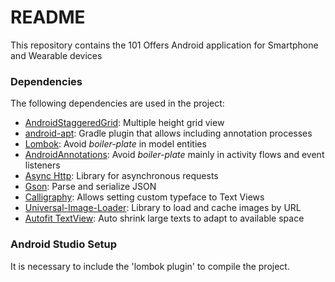 # README #

This repository contains the 101 Offers Android application for Smartphone and Wearable devices

### Dependencies ###

The following dependencies are used in the project:

* [AndroidStaggeredGrid](https://github.com/etsy/AndroidStaggeredGrid): Multiple height grid view
* [android-apt](https://bitbucket.org/hvisser/android-apt): Gradle plugin that allows including annotation processes
* [Lombok](http://projectlombok.org/setup/android.html): Avoid _boiler-plate_ in model entities
* [AndroidAnnotations](http://androidannotations.org): Avoid _boiler-plate_ mainly in activity flows and event listeners
* [Async Http](http://loopj.com/android-async-http/): Library for asynchronous requests
* [Gson](http://code.google.com/p/google-gson/): Parse and serialize JSON
* [Calligraphy](https://github.com/chrisjenx/Calligraphy): Allows setting custom typeface to Text Views
* [Universal-Image-Loader](https://github.com/nostra13/Android-Universal-Image-Loader): Library to load and cache images by URL
* [Autofit TextView](https://github.com/grantland/android-autofittextview): Auto shrink large texts to adapt to available space

### Android Studio Setup ###

It is necessary to include the 'lombok plugin' to compile the project.